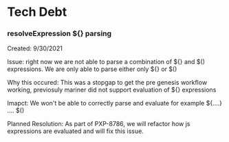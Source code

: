 # Tech Debt

### resolveExpression ${} parsing

Created: 9/30/2021

Issue: right now we are not able to parse a combination of ${} and $() expressions. We are only able to parse either only ${} or $()

Why this occured: This was a stopgap to get the pre genesis workflow working, previosuly mariner did not support evaluation of ${} expressions

Imapct: We won't be able to correctly parse and evaluate for example ${....} .... $()

Planned Resolution: As part of PXP-8786, we will refactor how js expressions are evaluated and will fix this issue.
